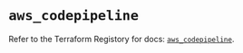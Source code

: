 # `aws_codepipeline`

Refer to the Terraform Registory for docs: [`aws_codepipeline`](https://www.terraform.io/docs/providers/aws/r/codepipeline).
